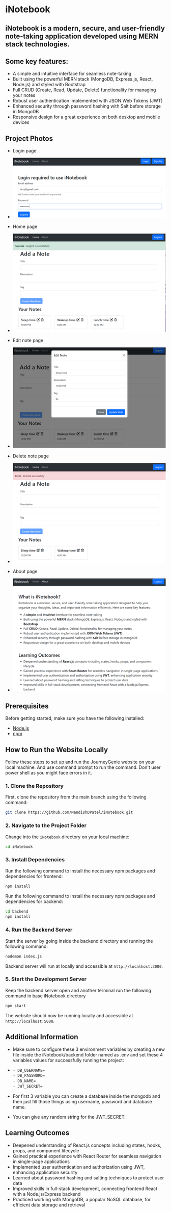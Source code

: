 # iNotebook
## iNotebook is a modern, secure, and user-friendly note-taking application developed using MERN stack technologies.

## Some key features:

- A simple and intuitive interface for seamless note-taking
- Built using the powerful MERN stack (MongoDB, Express.js, React, Node.js) and styled with Bootstrap
- Full CRUD (Create, Read, Update, Delete) functionality for managing your notes
- Robust user authentication implemented with JSON Web Tokens (JWT)
- Enhanced security through password hashing with Salt before storage in MongoDB
- Responsive design for a great experience on both desktop and mobile devices

## Project Photos
- Login page
- ![Login Page](public/images/login-page.png)

- Home page
- ![Home Page](public/images/home-page.png)

- Edit note page
- ![Edit Note Page](public/images/edit-note.png)

- Delete note page
- ![Delete note](public/images/delete-note.png)

- About page
- ![About page](public/images/about-page.png)

## Prerequisites

Before getting started, make sure you have the following installed:

- [Node.js](https://nodejs.org/) 
- [npm](https://www.npmjs.com/) 

## How to Run the Website Locally

Follow these steps to set up and run the JourneyGenie website on your local machine. And use command prompt to run the command. Don't user power shell as you might face errors in it.

### 1. Clone the Repository

First, clone the repository from the main branch using the following command:

```bash
git clone https://github.com/NandishDPatel/iNotebook.git
```

### 2. Navigate to the Project Folder

Change into the `iNotebook` directory on your local machine:

```bash
cd iNotebook
```

### 3. Install Dependencies

Run the following command to install the necessary npm packages and dependencies for frontend:

```bash
npm install
```

Run the following command to install the necessary npm packages and dependencies for backend:
```bash
cd backend
npm install
```

### 4. Run the Backend Server

Start the server by going inside the backend directory and running the following command:

```bash
nodemon index.js
```

Backend server will run at locally and accessible at `http://localhost:3000`.

### 5. Start the Development Server

Keep the backend server open and another terminal run the following command in base iNotebook directory 

```bash
npm start
```

The website should now be running locally and accessible at `http://localhost:5000`.

## Additional Information

- Make sure to configure these 3 environment variables by creating a new file inside the iNotebook/backend folder named as .env and set these 4 variables values for successfully running the project:
- 
  ```bash
  - DB_USERNAME=
  - DB_PASSWORD=
  - DB_NAME=
  - JWT_SECRET=
  ```
  
- For first 3 variable you can create a database inside the mongodb and then just fill those things using username, password and database name.
- You can give any random string for the JWT_SECRET.

## Learning Outcomes
- Deepened understanding of React.js concepts including states, hooks, props, and component lifecycle
- Gained practical experience with React Router for seamless navigation in single-page applications
- Implemented user authentication and authorization using JWT, enhancing application security
- Learned about password hashing and salting techniques to protect user data
- Improved skills in full-stack development, connecting frontend React with a Node.js/Express backend
- Practiced working with MongoDB, a popular NoSQL database, for efficient data storage and retrieval 
